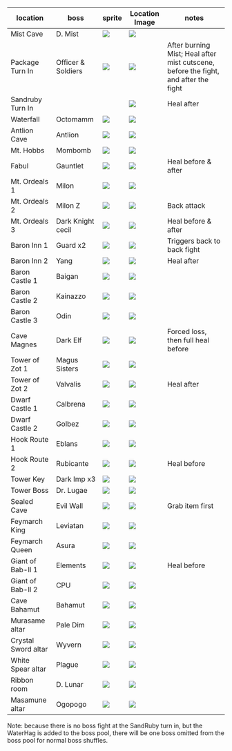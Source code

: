 | location            | boss              | sprite                               | Location Image                             | notes               |
| ------------------- | ----------------- | ------------------------------------ | ------------------------------------------ | ------------------- |
| Mist Cave           | D. Mist           | ![](boss_sprites/d_mist.png)         | ![](boss_locations/d_mist.png)             |                     |
| Package Turn In     | Officer & Soldiers| ![](boss_sprites/blue_guy.png)       | ![](boss_locations/kaipo.png)              | After burning Mist; Heal after mist cutscene, before the fight, and after the fight  |
| Sandruby Turn In    |                   |                                      | ![](boss_locations/kaipo.png)              | Heal after          |
| Waterfall           | Octomamm          | ![](boss_sprites/octomamm.png)       | ![](boss_locations/waterfall.png)          |                     |
| Antlion Cave        | Antlion           | ![](boss_sprites/antlion.png)        | ![](boss_locations/antlion.png)            |                     |
| Mt. Hobbs           | Mombomb           | ![](boss_sprites/mombomb.png)        | ![](boss_locations/mt_hobbs.png)           |                     |
| Fabul               | Gauntlet          | ![](boss_sprites/blue_guy.png)       | ![](boss_locations/fabul.png)              | Heal before & after |
| Mt. Ordeals 1       | Milon             | ![](boss_sprites/purple_guy.png)     | ![](boss_locations/mt_ordeals_1.png)       |                     |
| Mt. Ordeals 2       | Milon Z           | ![](boss_sprites/purple_guy.png)     | ![](boss_locations/mt_ordeals_2.png)       | Back attack         |
| Mt. Ordeals 3       | Dark Knight cecil | ![](boss_sprites/dkc.png)            | ![](boss_locations/mt_ordeals_3.png)       | Heal before & after |
| Baron Inn 1         | Guard x2          | ![](boss_sprites/blue_guard.png)     | ![](boss_locations/baron_inn.png)          | Triggers back to back fight |
| Baron Inn 2         | Yang              | ![](boss_sprites/yang.png)           | ![](boss_locations/baron_inn.png)          | Heal after          |
| Baron Castle 1      | Baigan            | ![](boss_sprites/red_guard.png)      | ![](boss_locations/baron_1.png)            |                     |
| Baron Castle 2      | Kainazzo          | ![](boss_sprites/kainazzo.png)       | ![](boss_locations/baron_2.png)            |                     |
| Baron Castle 3      | Odin              | ![](boss_sprites/king.png)           | ![](boss_locations/baron_3.png)            |                     |
| Cave Magnes         | Dark Elf          | ![](boss_sprites/dark_elf.png)       | ![](boss_locations/cave_magnes.png)        | Forced loss, then full heal before |
| Tower of Zot 1      | Magus Sisters     | ![](boss_sprites/magus_sisters.png)  | ![](boss_locations/zot_1.png)              |                     |
| Tower of Zot 2      | Valvalis          | ![](boss_sprites/valvalis.png)       | ![](boss_locations/zot_2.png)              | Heal after          |
| Dwarf Castle 1      | Calbrena          | ![](boss_sprites/calbrena.png)       | ![](boss_locations/dwarf_castle.png)       |                     |
| Dwarf Castle 2      | Golbez            | ![](boss_sprites/golbez.png)         | ![](boss_locations/dwarf_castle.png)       |                     |
| Hook Route 1        | Eblans            | ![](boss_sprites/kqeblan.png)        | ![](boss_locations/hook_route_1.png)       |                     |
| Hook Route 2        | Rubicante         | ![](boss_sprites/rubicante.png)      | ![](boss_locations/hook_route_2.png)       | Heal before         |
| Tower Key           | Dark Imp x3       | ![](boss_sprites/red_guy.png)        | ![](boss_locations/tower_key.png)          |                     |
| Tower Boss          | Dr. Lugae         | ![](boss_sprites/lugae.png)          | ![](boss_locations/tower_boss.png)         |                     |
| Sealed Cave         | Evil Wall         | ![](boss_sprites/evilwall.png)       | ![](boss_locations/sealed_cave.png)        | Grab item first     |
| Feymarch King       | Leviatan          | ![](boss_sprites/leviatan.png)       | ![](boss_locations/feymarch_king.png)      |                     |
| Feymarch Queen      | Asura             | ![](boss_sprites/asura.png)          | ![](boss_locations/feymarch_queen.png)     |                     |
| Giant of Bab-Il 1   | Elements          | ![](boss_sprites/rubicante.png)      | ![](boss_locations/babil_1.png)            | Heal before         |
| Giant of Bab-Il 2   | CPU               | ![](boss_sprites/cpu.png)            | ![](boss_locations/babil_2.png)            |                     |
| Cave Bahamut        | Bahamut           | ![](boss_sprites/bahamut.png)        | ![](boss_locations/cave_bahamut.png)       |                     |
| Murasame altar      | Pale Dim          | ![](boss_sprites/sparkle.png)        | ![](boss_locations/murasame_altar.png)     |                     |
| Crystal Sword altar | Wyvern            | ![](boss_sprites/sparkle.png)        | ![](boss_locations/crystal_sword_altar.png)|                     |
| White Spear altar   | Plague            | ![](boss_sprites/sparkle.png)        | ![](boss_locations/white_spear_altar.png)  |                     |
| Ribbon room         | D. Lunar          | ![](boss_sprites/sparkle.png)        | ![](boss_locations/ribbon_room.png)        |                     |
| Masamune altar      | Ogopogo           | ![](boss_sprites/sparkle.png)        | ![](boss_locations/masamune_altar.png)     |                     |

Note: because there is no boss fight at the SandRuby turn in, but the WaterHag is added to the boss pool, there will be one boss omitted from the boss pool for normal boss shuffles.
